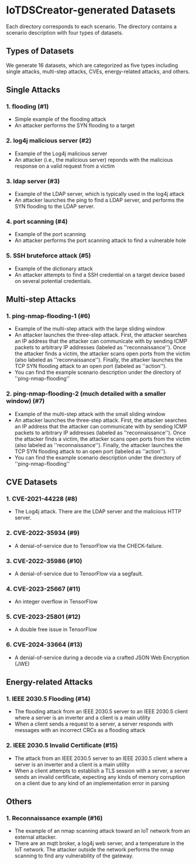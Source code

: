 # IoTDSCreator-generated Datasets

Each directory corresponds to each scenario. The directory contains a scenario description with four types of datasets.

## Types of Datasets
We generate 16 datasets, which are categorized as five types including single attacks, multi-step attacks, CVEs, energy-related attacks, and others.

## Single Attacks

### 1. flooding (#1)

 - Simple example of the flooding attack
 - An attacker performs the SYN flooding to a target

### 2. log4j malicious server (#2)

 - Example of the Log4j malicious server
 - An attacker (i.e., the malicious server) reponds with the malicious response on a valid request from a victim

### 3. ldap server (#3)

 - Example of the LDAP server, which is typically used in the log4j attack
 - An attacker launches the ping to find a LDAP server, and performs the SYN flooding to the LDAP server.

### 4. port scanning (#4)

 - Example of the port scanning
 - An attacker performs the port scanning attack to find a vulnerable hole

### 5. SSH bruteforce attack (#5)

 - Example of the dictionary attack
 - An attacker attempts to find a SSH credential on a target device based on several potential credentials.

## Multi-step Attacks

### 1. ping-nmap-flooding-1 (#6)

 - Example of the multi-step attack with the large sliding window
 - An attacker launches the three-step attack. First, the attacker searches an IP address that the attacker can communicate with by sending ICMP packets to arbitrary IP addresses (labeled as ''reconnaissance''). Once the attacker finds a victim, the attacker scans open ports from the victim (also labeled as ''reconnaissance''). Finally, the attacker launches the TCP SYN flooding attack to an open port (labeled as ''action'').
 - You can find the example scenario description under the directory of ''ping-nmap-flooding''

### 2. ping-nmap-flooding-2 (much detailed with a smaller window) (#7)

 - Example of the multi-step attack with the small sliding window
 - An attacker launches the three-step attack. First, the attacker searches an IP address that the attacker can communicate with by sending ICMP packets to arbitrary IP addresses (labeled as ''reconnaissance''). Once the attacker finds a victim, the attacker scans open ports from the victim (also labeled as ''reconnaissance''). Finally, the attacker launches the TCP SYN flooding attack to an open port (labeled as ''action'').
 - You can find the example scenario description under the directory of ''ping-nmap-flooding''

## CVE Datasets

### 1. CVE-2021-44228 (#8)

 - The Log4j attack. There are the LDAP server and the malicious HTTP server.

### 2. CVE-2022-35934 (#9)

 - A denial-of-service due to TensorFlow via the CHECK-failure.

### 3. CVE-2022-35986 (#10)

 - A denial-of-service due to TensorFlow via a segfault.

### 4. CVE-2023-25667 (#11)

 - An integer overflow in TensorFlow

### 5. CVE-2023-25801 (#12)

 - A double free issue in TensorFlow

### 6. CVE-2024-33664 (#13)

 - A denial-of-service during a decode via a crafted JSON Web Encryption (JWE)

## Energy-related Attacks

### 1. IEEE 2030.5 Flooding (#14)

 - The flooding attack from an IEEE 2030.5 server to an IEEE 2030.5 client where a server is an inverter and a client is a main utility
 - When a client sends a request to a server, a server responds with messages with an incorrect CRCs as a flooding attack

### 2. IEEE 2030.5 Invalid Certificate (#15)

 - The attack from an IEEE 2030.5 server to an IEEE 2030.5 client where a server is an inverter and a client is a main utility
 - When a client attempts to establish a TLS session with a server, a server sends an invalid certificate, expecting any kinds of memory corruption on a client due to any kind of an implementation error in parsing

## Others

### 1. Reconnaissance example (#16)

 - The example of an nmap scanning attack toward an IoT network from an external attacker.
 - There are an mqtt broker, a log4j web server, and a temperature in the IoT network. The attacker outside the network performs the nmap scanning to find any vulnerability of the gateway.
